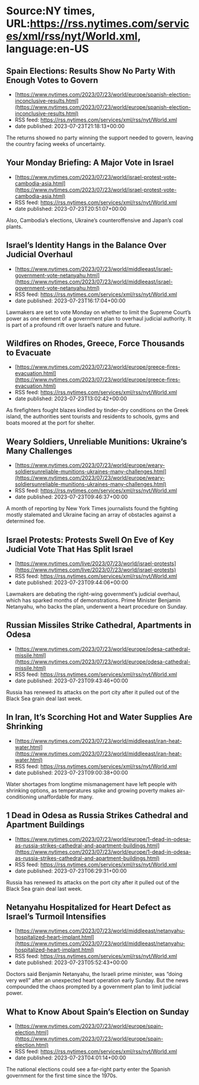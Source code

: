 # Source:NY times, URL:https://rss.nytimes.com/services/xml/rss/nyt/World.xml, language:en-US

## Spain Elections: Results Show No Party With Enough Votes to Govern
 - [https://www.nytimes.com/2023/07/23/world/europe/spanish-election-inconclusive-results.html](https://www.nytimes.com/2023/07/23/world/europe/spanish-election-inconclusive-results.html)
 - RSS feed: https://rss.nytimes.com/services/xml/rss/nyt/World.xml
 - date published: 2023-07-23T21:18:13+00:00

The returns showed no party winning the support needed to govern, leaving the country facing weeks of uncertainty.

## Your Monday Briefing: A Major Vote in Israel
 - [https://www.nytimes.com/2023/07/23/world/israel-protest-vote-cambodia-asia.html](https://www.nytimes.com/2023/07/23/world/israel-protest-vote-cambodia-asia.html)
 - RSS feed: https://rss.nytimes.com/services/xml/rss/nyt/World.xml
 - date published: 2023-07-23T20:51:07+00:00

Also, Cambodia’s elections, Ukraine’s counteroffensive and Japan’s coal plants.

## Israel’s Identity Hangs in the Balance Over Judicial Overhaul
 - [https://www.nytimes.com/2023/07/23/world/middleeast/israel-government-vote-netanyahu.html](https://www.nytimes.com/2023/07/23/world/middleeast/israel-government-vote-netanyahu.html)
 - RSS feed: https://rss.nytimes.com/services/xml/rss/nyt/World.xml
 - date published: 2023-07-23T16:17:04+00:00

Lawmakers are set to vote Monday on whether to limit the Supreme Court’s power as one element of a government plan to overhaul judicial authority. It is part of a profound rift over Israel’s nature and future.

## Wildfires on Rhodes, Greece, Force Thousands to Evacuate
 - [https://www.nytimes.com/2023/07/23/world/europe/greece-fires-evacuation.html](https://www.nytimes.com/2023/07/23/world/europe/greece-fires-evacuation.html)
 - RSS feed: https://rss.nytimes.com/services/xml/rss/nyt/World.xml
 - date published: 2023-07-23T13:02:42+00:00

As firefighters fought blazes kindled by tinder-dry conditions on the Greek island, the authorities sent tourists and residents to schools, gyms and boats moored at the port for shelter.

## Weary Soldiers, Unreliable Munitions: Ukraine’s Many Challenges
 - [https://www.nytimes.com/2023/07/23/world/europe/weary-soldiersunreliable-munitions-ukraines-many-challenges.html](https://www.nytimes.com/2023/07/23/world/europe/weary-soldiersunreliable-munitions-ukraines-many-challenges.html)
 - RSS feed: https://rss.nytimes.com/services/xml/rss/nyt/World.xml
 - date published: 2023-07-23T09:46:37+00:00

A month of reporting by New York Times journalists found the fighting mostly stalemated and Ukraine facing an array of obstacles against a determined foe.

## Israel Protests: Protests Swell On Eve of Key Judicial Vote That Has Split Israel
 - [https://www.nytimes.com/live/2023/07/23/world/israel-protests](https://www.nytimes.com/live/2023/07/23/world/israel-protests)
 - RSS feed: https://rss.nytimes.com/services/xml/rss/nyt/World.xml
 - date published: 2023-07-23T09:44:06+00:00

Lawmakers are debating the right-wing government’s judicial overhaul, which has sparked months of demonstrations. Prime Minister Benjamin Netanyahu, who backs the plan, underwent a heart procedure on Sunday.

## Russian Missiles Strike Cathedral, Apartments in Odesa
 - [https://www.nytimes.com/2023/07/23/world/europe/odesa-cathedral-missile.html](https://www.nytimes.com/2023/07/23/world/europe/odesa-cathedral-missile.html)
 - RSS feed: https://rss.nytimes.com/services/xml/rss/nyt/World.xml
 - date published: 2023-07-23T09:43:46+00:00

Russia has renewed its attacks on the port city after it pulled out of the Black Sea grain deal last week.

## In Iran, It’s Scorching Hot and Water Supplies Are Shrinking
 - [https://www.nytimes.com/2023/07/23/world/middleeast/iran-heat-water.html](https://www.nytimes.com/2023/07/23/world/middleeast/iran-heat-water.html)
 - RSS feed: https://rss.nytimes.com/services/xml/rss/nyt/World.xml
 - date published: 2023-07-23T09:00:38+00:00

Water shortages from longtime mismanagement have left people with shrinking options, as temperatures spike and growing poverty makes air-conditioning unaffordable for many.

## 1 Dead in Odesa as Russia Strikes Cathedral and Apartment Buildings
 - [https://www.nytimes.com/2023/07/23/world/europe/1-dead-in-odesa-as-russia-strikes-cathedral-and-apartment-buildings.html](https://www.nytimes.com/2023/07/23/world/europe/1-dead-in-odesa-as-russia-strikes-cathedral-and-apartment-buildings.html)
 - RSS feed: https://rss.nytimes.com/services/xml/rss/nyt/World.xml
 - date published: 2023-07-23T06:29:31+00:00

Russia has renewed its attacks on the port city after it pulled out of the Black Sea grain deal last week.

## Netanyahu Hospitalized for Heart Defect as Israel’s Turmoil Intensifies
 - [https://www.nytimes.com/2023/07/23/world/middleeast/netanyahu-hospitalized-heart-implant.html](https://www.nytimes.com/2023/07/23/world/middleeast/netanyahu-hospitalized-heart-implant.html)
 - RSS feed: https://rss.nytimes.com/services/xml/rss/nyt/World.xml
 - date published: 2023-07-23T05:52:43+00:00

Doctors said Benjamin Netanyahu, the Israeli prime minister, was “doing very well” after an unexpected heart operation early Sunday. But the news compounded the chaos prompted by a government plan to limit judicial power.

## What to Know About Spain’s Election on Sunday
 - [https://www.nytimes.com/2023/07/23/world/europe/spain-election.html](https://www.nytimes.com/2023/07/23/world/europe/spain-election.html)
 - RSS feed: https://rss.nytimes.com/services/xml/rss/nyt/World.xml
 - date published: 2023-07-23T04:01:14+00:00

The national elections could see a far-right party enter the Spanish government for the first time since the 1970s.

